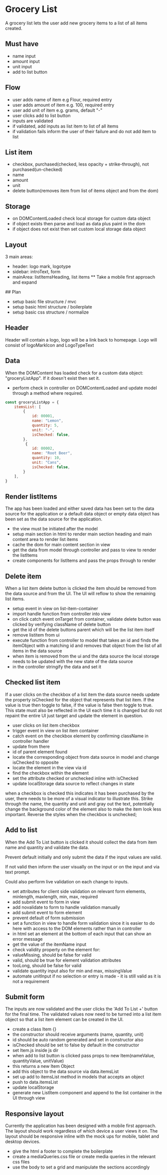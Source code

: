 # Grocery List
A grocery list lets the user add new grocery items to a list of all items created.

## Must have
- name input 
- amount input 
- unit input 
- add to list button

## Flow
- user adds name of item e.g Flour, required entry
- user adds amount of item e.g. 100, required entry
- user add unit of item e.g. grams, default "-"
- user clicks add to list button
- inputs are validated 
- if validated, add inputs as list item to list of all items
- if validation fails inform the user of their failure and do not add item to list

## List item
- checkbox, purchased(checked, less opacity + strike-through), not purchased(un-checked)
- name
- amount
- unit
- delete button(removes item from list of items object and from the dom)

## Storage
- on DOMContentLoaded check local storage for custom data object
- if object exists then parse and load as data plus paint in the dom
- if object does not exist then set custom local storage data object

## Layout
3 main areas:
- header: logo mark, logotype
- sidebar: introText, form
- mainArea: listItemsHeading, list items
** Take a mobile first approach and expand

## Plan
- setup basic file structure / mvc
- setup basic html structure / boilerplate
- setup basic css structure / normalize

## Header
Header will contain a logo, logo will be a link back to homepage. Logo will consist of logoMarkIcon and LogoTypeText

## Data
When the DOMContent has loaded check for a custom data object: "groceryListApp". If it doesn't exist then set it.
- perform check in controller on DOMContentLoaded and update model through a method where required.
  
```JavaScript
const groceryListApp = {
    itemsList: [
        {
            id: 00001,
            name: "Lemon",
            quantity: 5,
            unit: "-",
            isChecked: false,
        },
         {
            id: 00002,
            name: "Root Beer",
            quantity: 10,
            unit: "Cans",
            isChecked: false,
        }
    ],
}
```

## Render listItems
The app has been loaded and either saved data has been set to the data source for the application or a default data object or empty data object has been set as the data source for the application.
- the view must be initiated after the model
- setup main section in html to render main section heading and main content area to render list items
- cache the dom for main content section in view
- get the data from model through controller and pass to view to render the listItems
- create components for listItems and pass the props through to render

## Delete item
When a list item delete button is clicked the item should be removed from the data source and from the UI. The UI will reflow to show the remaining list items.
- setup event in view on list-item-container
- import handle function from controller into view
- on click catch event onTarget from container, validate delete button was clicked by verifying className of delete button
- get the id of the delete buttons parent which will be the list item itself
- remove listitem from ui
- execute function from controller to model that takes an id and finds the itemObject with a matching id and removes that object from the list of all items in the data source
- when item is removed from the ui and the data source the local storage needs to be updated with the new state of the data source
- in the controller stringify the data and set it

## Checked list item
If a user clicks on the checkbox of a list item the data source needs update the property isChecked for the object that represents that list item.
If the value is true then toggle to false, if the value is false then toggle to true. This state must also be reflected in the UI each time it is changed but do not repaint the entire UI just target and update the element in question.
- user clicks on list item checkbox
- trigger event in view on list item container
- catch event on the checkbox element by confirming className in controller handler
- update from there
- id of parent element found
- locate the corresponding object from data source in model and change isChecked to opposite
- locate the element in the view via id
- find the checkbox within the element
- set the attribute checked or unchecked inline with isChecked
- update localStorage data source to reflect changes in state
  
when a checkbox is checked this indicates it has been purchased by the user, there needs to be more of a visual indicator to illustrate this. Strike through the name, the quantity and unit and gray out the text, potentially change the background color of the element also to make the item look less important. Reverse the styles when the checkbox is unchecked;

## Add to list
When the Add To List button is clicked it should collect the data from item name and quantity and validate the data. 

Prevent default initially and only submit the data if the input values are valid.

If not valid then inform the user visually on the input or on the input and via text prompt.

Could also perform live validation on each change to inputs.

- set attributes for client side validation on relevant form elements, minlength, maxlength, min, max, required
- add submit event to form in view
- add novalidate to form to handle validation manually
- add submit event to form element
- prevent default of form submission
- set a function in view to handle form validation since it is easier to do here with access to the DOM elements rather than in controller
- in html set an element at the bottom of each input that can show an error message
- get the value of the itemName input
- check validity property on the element for: 
- valueMissing, should be false for valid
- valid, should be true for element validation attributes
- tooLong, should be false for valid
- validate quantity input also for min and max, missingValue
- automate unitInput if no selection or entry is made - it is still valid as it is not a requirement

## Submit form
The inputs are now validated and the user clicks the 'Add To List +' button for the final time. The validated values now need to be turned into a list item object so that a list item element can be created in the UI.
- create a class Item {}
- the constructor should receive arguments (name, quantity, unit)
- id should be auto random generated and set in constructor also
- isChecked should be set to false by default in the constructor
- set Item.js inside js dir
- when add to list button is clicked pass props to new Item(nameValue, quantityValue, unitValue)
- this returns a new Item Object
- add this object to the data source via data.itemsList
- set up add to itemsList method in models that accepts an object
- push to data.itemsList
- update localStorage
- generate new ListItem component and append to the list container in the UI through view

## Responsive layout
Currently the application has been designed with a mobile first approach. The layout should work regardless of which device a user views it on. The layout should be responsive inline with the mock ups for mobile, tablet and desktop devices. 
- give the html a footer to complete the boilerplate
- create a mediaQueries.css file or create media queries in the relevant css files
- use the body to set a grid and manipulate the sections accordingly
